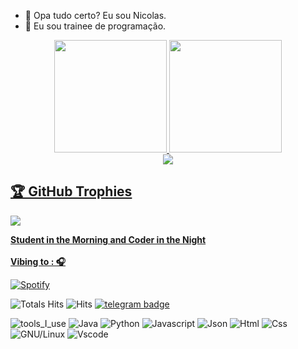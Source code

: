 - 👋 Opa tudo certo? Eu sou Nicolas.  </br>
- 👀 Eu sou trainee de programação.  </br>

<div align="center">
  <a href="https://github.com/nicolas12-maker">
  <img height="180em" src="https://github-readme-stats.vercel.app/api?username=nicolas12-maker&show_icons=true&theme=dracula&include_all_commits=true&count_private=true&cache_seconds=1800"/>
  <img height="180em" src="https://github-readme-stats.vercel.app/api/top-langs/?username=nicolas12-maker&layout=compact&langs_count=7&theme=dracula&cache_seconds=1800"/>

</div>
  <div align="center">
  <img src="https://github-readme-streak-stats.herokuapp.com/?user=nicolas12-maker&theme=dark">
  </div>
  <h2>🏆 GitHub Trophies</h2>
<img src="https://github-profile-trophy.vercel.app/?username=nicolas12-maker&theme=nord&column=7" >
  
  <p><strong>Student in the Morning and Coder in the Night
<br><br> Vibing to : 🎧  </strong></p>

[![Spotify](https://spotify-readme.sp-xd.vercel.app/api/spotify)](https://www.deezer.com/br/playlist/10137123722) <br>


![Totals Hits](https://www.deezer.com/br/profile/4882076502-XD&style=flat&color=orange&label=PROFILE+VIEWS)
![Hits](https://hits.seeyoufarm.com/api/count/incr/badge.svg?url=https%3A%2F%2Fgithub.com%2FSP-XD&count_bg=%2379C83D&title_bg=%23555555&icon=mediafire.svg&icon_color=%23E7E7E7&title=HITS&edge_flat=false)
[![telegram badge](https://img.shields.io/badge/SP-XD-grey?style=flat&logo=telegram)](https://t.me/spxd007) <br>
</div>


![tools_I_use](https://img.shields.io/badge/-%F0%9F%9A%80%20Tools%20I%20use-orange)
![Java](https://img.shields.io/badge/Java-ED8B00?style=flat&logo=java&logoColor=white)
![Python](https://img.shields.io/badge/Python-FFD43B?style=flat&logo=python&logoColor=darkgreen)
![Javascript](https://img.shields.io/badge/JavaScript-323330?style=flat&logo=javascript&logoColor=F7DF1E)
![Json](https://img.shields.io/badge/json-5E5C5C?style=flat&logo=json&logoColor=white)
![Html](https://img.shields.io/badge/HTML5-E34F26?style=flat&logo=html5&logoColor=white)
![Css](https://img.shields.io/badge/CSS3-1572B6?style=flat&logo=css3&logoColor=white)
![GNU/Linux](https://img.shields.io/badge/Linux-FCC624?style=flat&logo=linux&logoColor=black)
![Vscode](https://img.shields.io/badge/Visual_Studio_Code-0078D4?style=flat&logo=visual%20studio%20code&logoColor=white)

